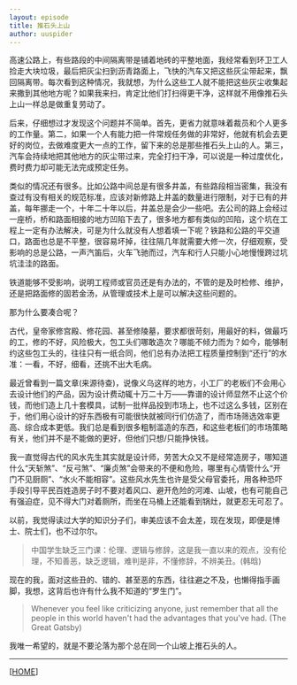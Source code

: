```yaml
---
layout: episode
title: 推石头上山
author: uuspider
---
```

高速公路上，有些路段的中间隔离带是铺着地砖的平整地面，我经常看到环卫工人捡走大块垃圾，最后把灰尘扫到沥青路面上，飞快的汽车又把这些灰尘带起来，飘回隔离带。每次看到这种情况，我就想，为什么这些工人就不能把这些灰尘收集起来撒到其他地方呢？如果我来扫，肯定比他们打扫得更干净，这样就不用像推石头上山一样总是做重复劳动了。

后来，仔细想过才发现这个问题并不简单。首先，更省力就意味着裁员和个人更多的工作量。第二，如果一个人有能力把一件常规任务做的非常好，他就有机会去更好的岗位，去做难度更大一点的工作，留下来的总是那些推石头上山的人。第三，汽车会持续地把其他地方的灰尘带过来，完全打扫干净，可以说是一种过度优化，费时费力却可能无法完成预定任务。

类似的情况还有很多。比如公路中间总是有很多井盖，有些路段相当密集，我没有查过有没有相关的规范标准，应该对新修路上井盖的数量进行限制，对于已有的井盖，每年挪走一个，十年二十年以后，井盖总是会少一些吧。去公司的路上会经过一座桥，桥和路面相接的地方凹陷下去了，很多地方都有类似的凹陷，这个坑在工程上一定有办法解决，可是为什么就没有人想着填一下呢？铁路和公路的平交道口，路面也总是不平整，很容易坏掉，往往隔几年就需要大修一次，仔细观察，受影响的总是公路，一声汽笛后，火车飞驰而过，汽车和行人只能小心地慢慢跨过坑坑洼洼的路面。

铁道能够不受影响，说明工程师或官员还是有办法的，不管的是及时检修、维护，还是把路面修的固若金汤，从管理或技术上是可以解决这些问题的。

那为什么要凑合呢？

古代，皇帝家修宫殿、修花园、甚至修陵墓，要求都很苛刻，用最好的料，做最巧的工，修的不好，风险极大，包工头们哪敢造次？哪能不倾力而为？如今，能够制约这些包工头的，往往只有一纸合同，他们总有办法把工程质量控制到“还行”的水准：一看，不好，细看，还挑不出大毛病。

最近曾看到一篇文章(来源待查)，说像义乌这样的地方，小工厂的老板们不会用心去设计他们的产品，因为设计费动辄十万二十万——靠谱的设计师显然不止这个价钱，而他们造上几十套模具，试制一批样品投到市场上，也不过这么多钱，区别在于，他们用心设计的好东西极有可能很快就被同行们仿造了，而市场筛选效率更高、综合成本更低。我们总是看到很多粗制滥造的东西，和这些老板们的市场策略有关，他们并不是不能做的更好，但他们只想/只能挣快钱。

我一直觉得古代的风水先生其实就是设计师，劳苦大众又不是经常造房子，哪知道什么“天斩煞”、“反弓煞”、“廉贞煞”会带来的不便和危险，哪里有心情管什么“开门不见厨厕”、“水火不能相容”。这些风水先生也许是受父母官委托，用各种恐吓手段引导平民百姓造房子时不要对着风口、避开危险的河滩、山坡，也有可能自己有强迫症，见不得大门对着厕所，而坐在马桶上还能看到锅灶，就更忍无可忍了。

以前，我觉得读过大学的知识分子们，审美应该不会太差，现在发现，即便是博士、院士们，也不过尔尔。

>中国学生缺乏三门课：伦理、逻辑与修辞，这是我一直以来的观点，没有伦理，不知善恶，缺乏逻辑，难判是非，不懂修辞，不辨美丑。(韩晗)

现在的我，面对这些丑的、错的、甚至恶的东西，往往避之不及，也懒得指手画脚，我想，这背后也许有什么我不知道的“罗生门”。

>Whenever you feel like criticizing anyone, just remember that all the people in this world haven't had the advantages that you've had. (The Great Gatsby)

我唯一希望的，就是不要沦落为那个总在同一个山坡上推石头的人。

***

[[HOME][episode]]

[episode]:http://about.uuspider.com/2019/06/02/episodeindex.html
